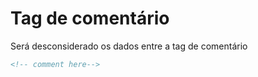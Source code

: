 # Tag de comentário
Será desconsiderado os dados entre a tag de comentário
~~~ html
<!-- comment here-->
~~~
